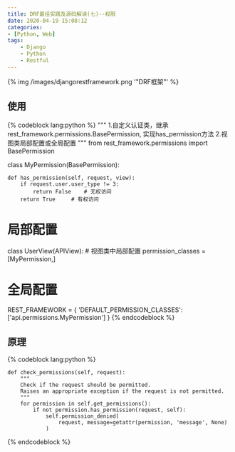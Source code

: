 ```yaml
---
title: DRF最佳实践及源码解读(七)--权限
date: 2020-04-19 15:08:12
categories:
- [Python, Web]
tags:
    - Django
    - Python
    - Restful
---
```


{% img /images/djangorestframework.png    '"DRF框架"' %}

<!-- more -->

## 使用

{% codeblock lang:python %}
"""
1.自定义认证类，继承rest_framework.permissions.BasePermission, 实现has_permission方法
2.视图类局部配置或全局配置
"""
from rest_framework.permissions import BasePermission


class MyPermission(BasePermission):

    def has_permission(self, request, view):
        if request.user.user_type != 3:
            return False    # 无权访问
        return True     # 有权访问
        
# 局部配置
class UserView(APIView):
    # 视图类中局部配置
    permission_classes = [MyPermission,]
    

# 全局配置
REST_FRAMEWORK = {
    'DEFAULT_PERMISSION_CLASSES': ['api.permissions.MyPermission']
}
{% endcodeblock %}

## 原理
{% codeblock lang:python %}

    def check_permissions(self, request):
        """
        Check if the request should be permitted.
        Raises an appropriate exception if the request is not permitted.
        """
        for permission in self.get_permissions():
            if not permission.has_permission(request, self):
                self.permission_denied(
                    request, message=getattr(permission, 'message', None)
                )
{% endcodeblock %}